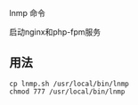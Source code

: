 lnmp 命令

启动nginx和php-fpm服务

## 用法
```shell
cp lnmp.sh /usr/local/bin/lnmp
chmod 777 /usr/local/bin/lnmp
```
